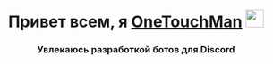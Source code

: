 <h1 align="center">Привет всем, я <a href="https://onetouch.bio.link/" target="_blank">OneTouchMan</a> 
<img src="https://github.com/blackcater/blackcater/raw/main/images/Hi.gif" height="32"/></h1>
<h3 align="center">Увлекаюсь разработкой ботов для Discord</h3>

